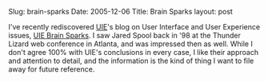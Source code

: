 Slug: brain-sparks
Date: 2005-12-06
Title: Brain Sparks
layout: post

I&#39;ve recently rediscovered <a href="http://www.uie.com/">UIE</a>&#39;s blog on User Interface and User Experience issues, <a href="http://www.uie.com/brainsparks/">UIE Brain Sparks</a>. I saw Jared Spool back in &#39;98 at the Thunder Lizard web conference in Atlanta, and was impressed then as well. While I don&#39;t agree 100% with UIE&#39;s conclusions in every case, I like their approach and attention to detail, and the information is the kind of thing I want to file away for future reference.
